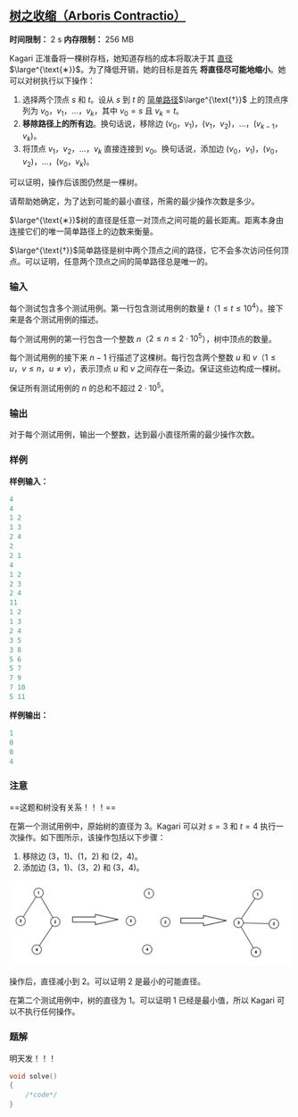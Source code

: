 ## [树之收缩（Arboris Contractio）](https://codeforces.com/contest/2131/problem/D)

**时间限制：** 2 s
**内存限制：** 256 MB



Kagari 正准备将一棵树存档，她知道存档的成本将取决于其 <u>直径</u>$\large^{\text{∗}}$。为了降低开销，她的目标是首先 **将直径尽可能地缩小**。她可以对树执行以下操作：

1.  选择两个顶点 $s$ 和 $t$。设从 $s$ 到 $t$ 的 <u>简单路径</u>$\large^{\text{†}}$ 上的顶点序列为 $v_0$，$v_1$，$\dots$，$v_k$，其中 $v_0 = s$ 且 $v_k = t$。
2.  **移除路径上的所有边**。换句话说，移除边 $(v_0$，$v_1)$，$(v_1$，$v_2)$，$\dots$，$(v_{k-1}$，$v_k)$。
3.  将顶点 $v_1$，$v_2$，$\dots$，$v_k$ 直接连接到 $v_0$。换句话说，添加边 $(v_0$，$v_1)$，$(v_0$，$v_2)$，$\dots$，$(v_0$，$v_k)$。

可以证明，操作后该图仍然是一棵树。

请帮助她确定，为了达到可能的最小直径，所需的最少操作次数是多少。



$\large^{\text{∗}}$树的直径是任意一对顶点之间可能的最长距离。距离本身由连接它们的唯一简单路径上的边数来衡量。

$\large^{\text{†}}$简单路径是树中两个顶点之间的路径，它不会多次访问任何顶点。可以证明，任意两个顶点之间的简单路径总是唯一的。







### 输入

每个测试包含多个测试用例。第一行包含测试用例的数量 $t$（$1 \le t \le 10^4$）。接下来是各个测试用例的描述。

每个测试用例的第一行包含一个整数 $n$（$2 \le n \le 2 \cdot 10^5$），树中顶点的数量。

每个测试用例的接下来 $n-1$ 行描述了这棵树。每行包含两个整数 $u$ 和 $v$（$1 \le u$，$v \le n$，$u \neq v$），表示顶点 $u$ 和 $v$ 之间存在一条边。保证这些边构成一棵树。

保证所有测试用例的 $n$ 的总和不超过 $2 \cdot 10^5$。





### 输出

对于每个测试用例，输出一个整数，达到最小直径所需的最少操作次数。





### 样例

**样例输入：**

```cpp
4
4
1 2
1 3
2 4
2
2 1
4
1 2
2 3
2 4
11
1 2
1 3
2 4
3 5
3 8
5 6
5 7
7 9
7 10
5 11
```



**样例输出：**

```cpp
1
0
0
4
```





### 注意

==这题和树没有关系！！！==

在第一个测试用例中，原始树的直径为 $3$。Kagari 可以对 $s = 3$ 和 $t = 4$ 执行一次操作。如下图所示，该操作包括以下步骤：

1.  移除边 $(3$，$1)$、$(1$，$2)$ 和 $(2$，$4)$。
2.  添加边 $(3$，$1)$、$(3$，$2)$ 和 $(3$，$4)$。

![](assets/2025-08-14-01.png)

操作后，直径减小到 $2$。可以证明 $2$ 是最小的可能直径。

在第二个测试用例中，树的直径为 $1$。可以证明 $1$ 已经是最小值，所以 Kagari 可以不执行任何操作。





### 题解

明天发！！！



```cpp
void solve()  
{  
    /*code*/
}
```